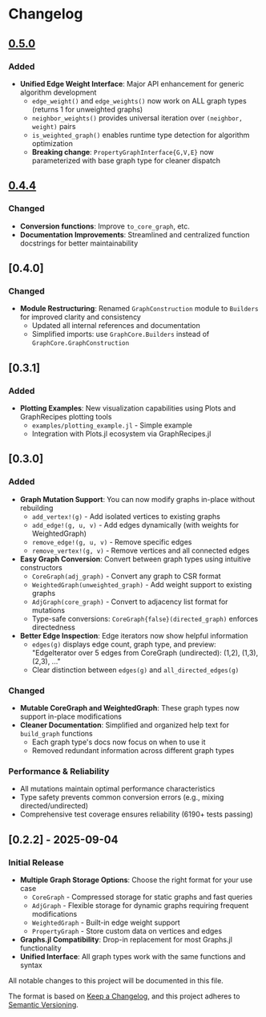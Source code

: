 # Changelog

## [0.5.0]

### Added
- **Unified Edge Weight Interface**: Major API enhancement for generic algorithm development
  - `edge_weight()` and `edge_weights()` now work on ALL graph types (returns 1 for unweighted graphs)
  - `neighbor_weights()` provides universal iteration over `(neighbor, weight)` pairs
  - `is_weighted_graph()` enables runtime type detection for algorithm optimization
  - **Breaking change**: `PropertyGraphInterface{G,V,E}` now parameterized with base graph type for cleaner dispatch

## [0.4.4]

### Changed
- **Conversion functions**: Improve `to_core_graph`, etc.
- **Documentation Improvements**: Streamlined and centralized function docstrings for better maintainability

## [0.4.0]

### Changed
- **Module Restructuring**: Renamed `GraphConstruction` module to `Builders` for improved clarity and consistency
  - Updated all internal references and documentation
  - Simplified imports: use `GraphCore.Builders` instead of `GraphCore.GraphConstruction`

## [0.3.1]

### Added
- **Plotting Examples**: New visualization capabilities using Plots and GraphRecipes plotting tools
  - `examples/plotting_example.jl` - Simple example
  - Integration with Plots.jl ecosystem via GraphRecipes.jl

## [0.3.0]

### Added
- **Graph Mutation Support**: You can now modify graphs in-place without rebuilding
  - `add_vertex!(g)` - Add isolated vertices to existing graphs
  - `add_edge!(g, u, v)` - Add edges dynamically (with weights for WeightedGraph)
  - `remove_edge!(g, u, v)` - Remove specific edges
  - `remove_vertex!(g, v)` - Remove vertices and all connected edges
- **Easy Graph Conversion**: Convert between graph types using intuitive constructors
  - `CoreGraph(adj_graph)` - Convert any graph to CSR format
  - `WeightedGraph(unweighted_graph)` - Add weight support to existing graphs
  - `AdjGraph(core_graph)` - Convert to adjacency list format for mutations
  - Type-safe conversions: `CoreGraph{false}(directed_graph)` enforces directedness
- **Better Edge Inspection**: Edge iterators now show helpful information
  - `edges(g)` displays edge count, graph type, and preview: "EdgeIterator over 5 edges from CoreGraph (undirected): (1,2), (1,3), (2,3), ..."
  - Clear distinction between `edges(g)` and `all_directed_edges(g)`

### Changed
- **Mutable CoreGraph and WeightedGraph**: These graph types now support in-place modifications
- **Cleaner Documentation**: Simplified and organized help text for `build_graph` functions
  - Each graph type's docs now focus on when to use it
  - Removed redundant information across different graph types

### Performance & Reliability
- All mutations maintain optimal performance characteristics
- Type safety prevents common conversion errors (e.g., mixing directed/undirected)
- Comprehensive test coverage ensures reliability (6190+ tests passing)

## [0.2.2] - 2025-09-04

### Initial Release
- **Multiple Graph Storage Options**: Choose the right format for your use case
  - `CoreGraph` - Compressed storage for static graphs and fast queries
  - `AdjGraph` - Flexible storage for dynamic graphs requiring frequent modifications
  - `WeightedGraph` - Built-in edge weight support
  - `PropertyGraph` - Store custom data on vertices and edges
- **Graphs.jl Compatibility**: Drop-in replacement for most Graphs.jl functionality
- **Unified Interface**: All graph types work with the same functions and syntax

[0.5.0]: https://github.com/jlidmar/GraphCore.jl/releases/tag/v0.5.0
[0.4.4]: https://github.com/jlidmar/GraphCore.jl/releases/tag/v0.4.4

All notable changes to this project will be documented in this file.

The format is based on [Keep a Changelog](https://keepachangelog.com/en/1.0.0/),
and this project adheres to [Semantic Versioning](https://semver.org/spec/v2.0.0.html).
